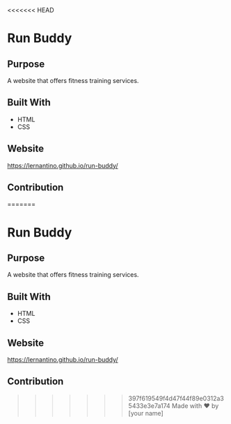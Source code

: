 <<<<<<< HEAD
# Run Buddy

## Purpose
A website that offers fitness training services.

## Built With
* HTML
* CSS

## Website
https://lernantino.github.io/run-buddy/

## Contribution
=======
# Run Buddy

## Purpose
A website that offers fitness training services.

## Built With
* HTML
* CSS

## Website
https://lernantino.github.io/run-buddy/

## Contribution
>>>>>>> 397f619549f4d47f44f89e0312a35433e3e7a174
Made with ❤️ by [your name]